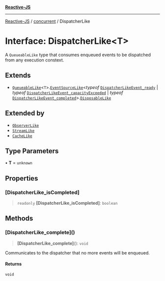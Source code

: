 [**Reactive-JS**](../../README.md)

***

[Reactive-JS](../../README.md) / [concurrent](../README.md) / DispatcherLike

# Interface: DispatcherLike\<T\>

A `QueueableLike` type that consumes enqueued events to
be dispatched from any execution constext.

## Extends

- [`QueueableLike`](../../utils/interfaces/QueueableLike.md)\<`T`\>.[`EventSourceLike`](../../events/interfaces/EventSourceLike.md)\<*typeof* [`DispatcherLikeEvent_ready`](../variables/DispatcherLikeEvent_ready.md) \| *typeof* [`DispatcherLikeEvent_capacityExceeded`](../variables/DispatcherLikeEvent_capacityExceeded.md) \| *typeof* [`DispatcherLikeEvent_completed`](../variables/DispatcherLikeEvent_completed.md)\>.[`DisposableLike`](../../utils/interfaces/DisposableLike.md)

## Extended by

- [`ObserverLike`](ObserverLike.md)
- [`StreamLike`](StreamLike.md)
- [`CacheLike`](CacheLike.md)

## Type Parameters

• **T** = `unknown`

## Properties

### \[DispatcherLike\_isCompleted\]

> `readonly` **\[DispatcherLike\_isCompleted\]**: `boolean`

## Methods

### \[DispatcherLike\_complete\]()

> **\[DispatcherLike\_complete\]**(): `void`

Communicates to the dispatcher that no more events will be enqueued.

#### Returns

`void`
